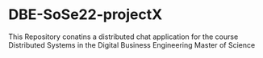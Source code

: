 # DBE-SoSe22-projectX
This Repository conatins a distributed chat application for the course Distributed Systems in the Digital Business Engineering Master of Science
